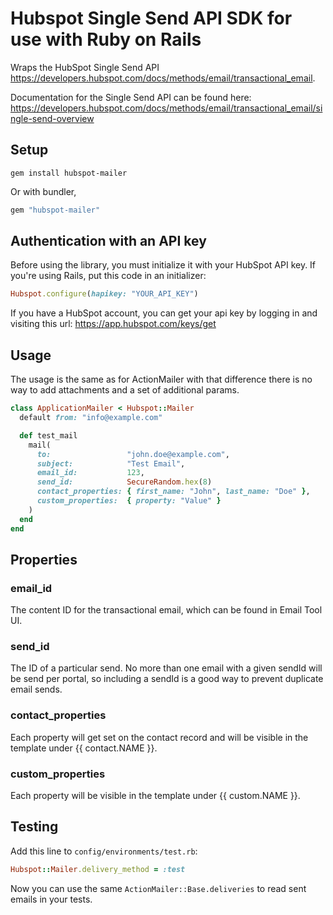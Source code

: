 # Hubspot Single Send API SDK for use with Ruby on Rails

Wraps the HubSpot Single Send API https://developers.hubspot.com/docs/methods/email/transactional_email.

Documentation for the Single Send API can be found here: https://developers.hubspot.com/docs/methods/email/transactional_email/single-send-overview

## Setup

    gem install hubspot-mailer

Or with bundler,

```ruby
gem "hubspot-mailer"
```

## Authentication with an API key

Before using the library, you must initialize it with your HubSpot API key. If you're using Rails, put this code in an initializer:

```ruby
Hubspot.configure(hapikey: "YOUR_API_KEY")
```

If you have a HubSpot account, you can get your api key by logging in and visiting this url: https://app.hubspot.com/keys/get

## Usage

The usage is the same as for ActionMailer with that difference there is no way to add attachments and a set of additional params.

```ruby
class ApplicationMailer < Hubspot::Mailer
  default from: "info@example.com"

  def test_mail
    mail(
      to:                 "john.doe@example.com",
      subject:            "Test Email",
      email_id:           123,
      send_id:            SecureRandom.hex(8)
      contact_properties: { first_name: "John", last_name: "Doe" },
      custom_properties:  { property: "Value" }
    )
  end
end
```

## Properties

### email_id

The content ID for the transactional email, which can be found in Email Tool UI.

### send_id

The ID of a particular send. No more than one email with a given sendId will be send per portal, so including a sendId is a good way to prevent duplicate email sends.

### contact_properties

Each property will get set on the contact record and will be visible in the template under {{ contact.NAME }}.

### custom_properties

Each property will be visible in the template under {{ custom.NAME }}.

## Testing

Add this line to `config/environments/test.rb`:

```ruby
Hubspot::Mailer.delivery_method = :test
```

Now you can use the same `ActionMailer::Base.deliveries` to read sent emails in your tests.
